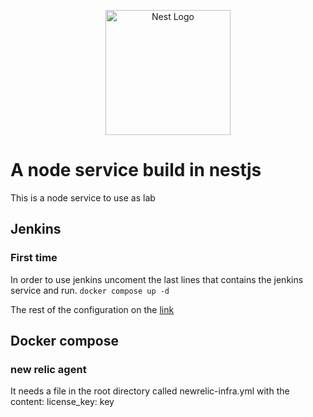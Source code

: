 <p align="center">
  <a href="http://nestjs.com/" target="blank"><img src="https://nestjs.com/img/logo-small.svg" width="200" alt="Nest Logo" /></a>
</p>

# A node service build in nestjs
This is a node service to use as lab

## Jenkins

### First time
In order to use jenkins uncoment the last lines that contains the jenkins service and run.
`docker compose up -d`

The rest of the configuration on the [link](https://www.cloudbees.com/blog/how-to-install-and-run-jenkins-with-docker-compose)

## Docker compose
### new relic agent
It needs a file in the root directory called newrelic-infra.yml
with the content:
license_key: key